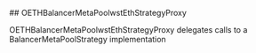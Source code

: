 ﻿﻿## OETHBalancerMetaPoolwstEthStrategyProxy

OETHBalancerMetaPoolwstEthStrategyProxy delegates calls to a BalancerMetaPoolStrategy implementation


